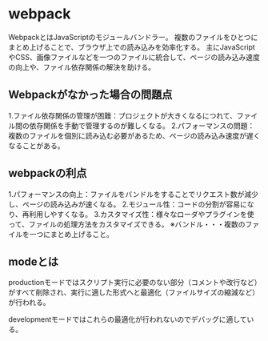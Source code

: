 # webpack

WebpackとはJavaScriptのモジュールバンドラー。
複数のファイルをひとつにまとめ上げることで、ブラウザ上での読み込みを効率化する。
主にJavaScriptやCSS、画像ファイルなどを一つのファイルに統合して、ページの読み込み速度の向上や、ファイル依存関係の解決を助ける。


## Webpackがなかった場合の問題点

1.ファイル依存関係の管理が困難：プロジェクトが大きくなるにつれて、ファイル間の依存関係を手動で管理するのが難しくなる。
2.パフォーマンスの問題：複数のファイルを個別に読み込む必要があるため、ページの読み込み速度が遅くなることがある。

## webpackの利点

1.パフォーマンスの向上：ファイルをバンドルをすることでリクエスト数が減少し、ページの読み込みが速くなる。
2.モジュール性：コードの分割が容易になり、再利用しやすくなる。
3.カスタマイズ性：様々なローダやプラグインを使って、ファイルの処理方法をカスタマイズできる。
※バンドル・・・複数のファイルを一つにまとめ上げること。

## modeとは
productionモードではスクリプト実行に必要のない部分（コメントや改行など）がすべて削除され、実行に適した形式へと最適化（ファイルサイズの縮減など）が行われる。

developmentモードではこれらの最適化が行われないのでデバッグに適している。

